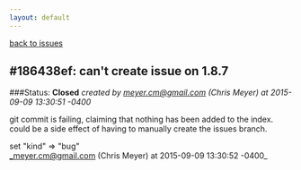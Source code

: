 ```yaml
---
layout: default
---
```

[back to issues](..)

## \#186438ef: can't create issue on 1.8.7

###Status: **Closed**
_created by meyer.cm@gmail.com (Chris Meyer) at 2015-09-09 13:30:51 -0400_

git commit is failing, claiming that nothing has been added to the index.
could be a side effect of having to manually create the issues branch.

set "kind" => "bug"  
_meyer.cm@gmail.com (Chris Meyer) at 2015-09-09 13:30:52 -0400_
